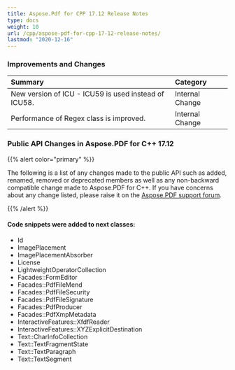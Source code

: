 ```yaml
---
title: Aspose.Pdf for CPP 17.12 Release Notes
type: docs
weight: 10
url: /cpp/aspose-pdf-for-cpp-17-12-release-notes/
lastmod: "2020-12-16"
---
```


### **Improvements and Changes**

|**Summary**|**Category**|
| :- | :- |
|New version of ICU - ICU59 is used instead of ICU58.|Internal Change|
|Performance of Regex class is improved.|Internal Change|
### **Public API Changes in Aspose.PDF for C++ 17.12**
{{% alert color="primary" %}} 

The following is a list of any changes made to the public API such as added, renamed, removed or deprecated members as well as any non-backward compatible change made to Aspose.PDF for C++. If you have concerns about any change listed, please raise it on the [Aspose.PDF support forum](https://forum.aspose.com/c/pdf). 

{{% /alert %}} 
#### **Code snippets were added to next classes:**
- Id
- ImagePlacement
- ImagePlacementAbsorber
- License
- LightweightOperatorCollection
- Facades::FormEditor
- Facades::PdfFileMend
- Facades::PdfFileSecurity
- Facades::PdfFileSignature
- Facades::PdfProducer
- Facades::PdfXmpMetadata
- InteractiveFeatures::XfdfReader
- InteractiveFeatures::XYZExplicitDestination
- Text::CharInfoCollection
- Text::TextFragmentState
- Text::TextParagraph
- Text::TextSegment
